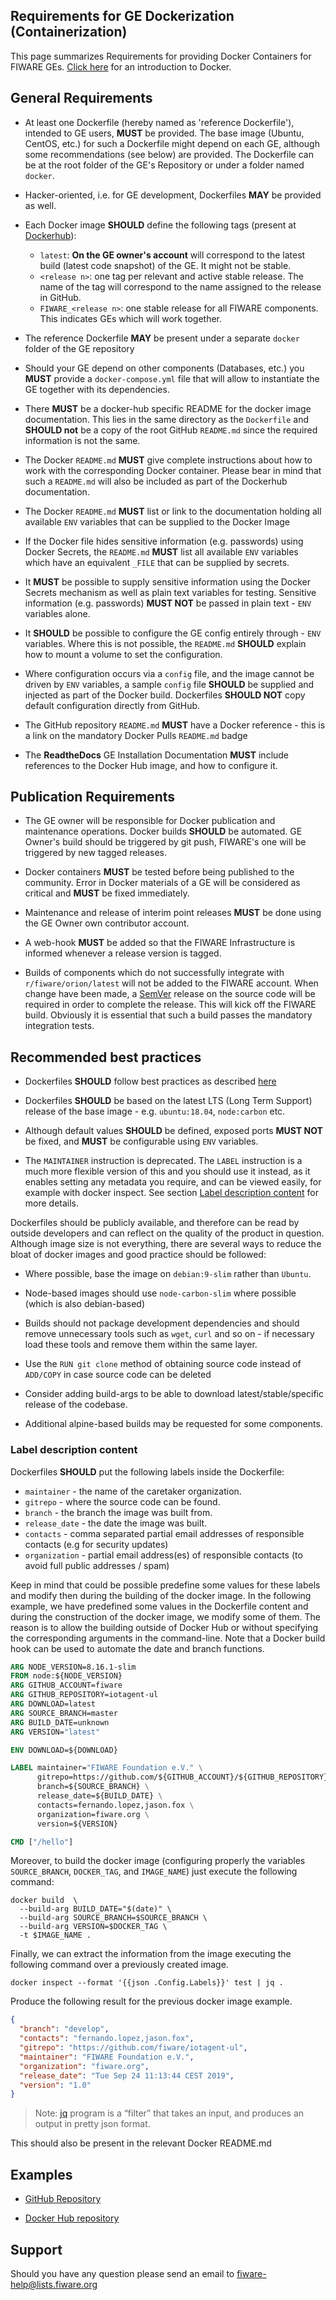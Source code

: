 ## Requirements for GE Dockerization (Containerization)

This page summarizes Requirements for providing Docker Containers for FIWARE
GEs. [Click here](https://docs.docker.com/engine/understanding-docker/) for an
introduction to Docker.

## General Requirements

-   At least one Dockerfile (hereby named as 'reference Dockerfile'), intended
    to GE users, **MUST** be provided. The base image (Ubuntu, CentOS, etc.) for
    such a Dockerfile might depend on each GE, although some recommendations
    (see below) are provided. The Dockerfile can be at the root folder of the
    GE's Repository or under a folder named `docker`.

-   Hacker-oriented, i.e. for GE development, Dockerfiles **MAY** be provided as
    well.

-   Each Docker image **SHOULD** define the following tags (present at
    [Dockerhub](https://hub.docker.com/)):

    -   `latest`: **On the GE owner's account** will correspond to the latest
        build (latest code snapshot) of the GE. It might not be stable.
    -   `<release n>`: one tag per relevant and active stable release. The name
        of the tag will correspond to the name assigned to the release in
        GitHub.
    -   `FIWARE_<release n>`: one stable release for all FIWARE components. This
        indicates GEs which will work together.

-   The reference Dockerfile **MAY** be present under a separate `docker` folder
    of the GE repository

-   Should your GE depend on other components (Databases, etc.) you **MUST**
    provide a `docker-compose.yml` file that will allow to instantiate the GE
    together with its dependencies.

-   There **MUST** be a docker-hub specific README for the docker image
    documentation. This lies in the same directory as the `Dockerfile` and
    **SHOULD not** be a copy of the root GitHub `README.md` since the required
    information is not the same.

-   The Docker `README.md` **MUST** give complete instructions about how to work
    with the corresponding Docker container. Please bear in mind that such a
    `README.md` will also be included as part of the Dockerhub documentation.

-   The Docker `README.md` **MUST** list or link to the documentation holding
    all available `ENV` variables that can be supplied to the Docker Image

-   If the Docker file hides sensitive information (e.g. passwords) using Docker
    Secrets, the `README.md` **MUST** list all available `ENV` variables which
    have an equivalent `_FILE` that can be supplied by secrets.

-   It **MUST** be possible to supply sensitive information using the Docker
    Secrets mechanism as well as plain text variables for testing. Sensitive
    information (e.g. passwords) **MUST NOT** be passed in plain text - `ENV`
    variables alone.

-   It **SHOULD** be possible to configure the GE config entirely through -
    `ENV` variables. Where this is not possible, the `README.md` **SHOULD**
    explain how to mount a volume to set the configuration.

-   Where configuration occurs via a `config` file, and the image cannot be
    driven by `ENV` variables, a sample `config` file **SHOULD** be supplied and
    injected as part of the Docker build. Dockerfiles **SHOULD NOT** copy
    default configuration directly from GitHub.

-   The GitHub repository `README.md` **MUST** have a Docker reference - this is
    a link on the mandatory Docker Pulls `README.md` badge

-   The **ReadtheDocs** GE Installation Documentation **MUST** include
    references to the Docker Hub image, and how to configure it.

## Publication Requirements

-   The GE owner will be responsible for Docker publication and maintenance
    operations. Docker builds **SHOULD** be automated. GE Owner's build should
    be triggered by git push, FIWARE's one will be triggered by new tagged
    releases.

-   Docker containers **MUST** be tested before being published to the
    community. Error in Docker materials of a GE will be considered as critical
    and **MUST** be fixed immediately.

-   Maintenance and release of interim point releases **MUST** be done using the
    GE Owner own contributor account.

-   A web-hook **MUST** be added so that the FIWARE Infrastructure is informed
    whenever a release version is tagged.

-   Builds of components which do not successfully integrate with
    `r/fiware/orion/latest` will not be added to the FIWARE account. When change
    have been made, a [SemVer](https://semver.org/) release on the source code
    will be required in order to complete the release. This will kick off the
    FIWARE build. Obviously it is essential that such a build passes the
    mandatory integration tests.

## Recommended best practices

-   Dockerfiles **SHOULD** follow best practices as described
    [here](https://docs.docker.com/articles/dockerfile_best-practices/)

-   Dockerfiles **SHOULD** be based on the latest LTS (Long Term Support)
    release of the base image - e.g. `ubuntu:18.04`, `node:carbon` etc.

-   Although default values **SHOULD** be defined, exposed ports **MUST NOT** be
    fixed, and **MUST** be configurable using `ENV` variables.
    
-   The `MAINTAINER` instruction is deprecated. The `LABEL` instruction is a much 
    more flexible version of this and you should use it instead, as it enables 
    setting any metadata you require, and can be viewed easily, for example 
    with docker inspect. See section [Label description content](#label-description-content) 
    for more details.

Dockerfiles should be publicly available, and therefore can be read by outside
developers and can reflect on the quality of the product in question. Although
image size is not everything, there are several ways to reduce the bloat of
docker images and good practice should be followed:

-   Where possible, base the image on `debian:9-slim` rather than `Ubuntu`.

-   Node-based images should use `node-carbon-slim` where possible (which is
    also debian-based)

-   Builds should not package development dependencies and should remove
    unnecessary tools such as `wget`, `curl` and so on - if necessary load these
    tools and remove them within the same layer.

-   Use the `RUN git clone` method of obtaining source code instead of
    `ADD/COPY` in case source code can be deleted

-   Consider adding build-args to be able to download latest/stable/specific
    release of the codebase.

-   Additional alpine-based builds may be requested for some components.

### Label description content

Dockerfiles **SHOULD** put the following labels inside the Dockerfile:

- `maintainer` - the name of the caretaker organization.
- `gitrepo` - where the source code can be found.
- `branch` - the branch the image was built from.
- `release_date` - the date the image was built.
- `contacts` - comma separated partial email addresses of responsible contacts (e.g for security updates)
- `organization` - partial email address(es) of responsible contacts (to avoid full public addresses / spam)

Keep in mind that could be possible predefine some values for these labels and modify then during the
building of the docker image. In the following example, we have predefined some values in the Dockerfile
content and during the construction of the docker image, we modify some of them. The reason is to allow the
building outside of Docker Hub or without specifying the corresponding arguments in the command-line. Note 
that a Docker build hook can be used to automate the date and branch functions.

```dockerfile
ARG NODE_VERSION=8.16.1-slim
FROM node:${NODE_VERSION}
ARG GITHUB_ACCOUNT=fiware
ARG GITHUB_REPOSITORY=iotagent-ul
ARG DOWNLOAD=latest
ARG SOURCE_BRANCH=master
ARG BUILD_DATE=unknown
ARG VERSION="latest"

ENV DOWNLOAD=${DOWNLOAD}

LABEL maintainer="FIWARE Foundation e.V." \
      gitrepo=https://github.com/${GITHUB_ACCOUNT}/${GITHUB_REPOSITORY} \
      branch=${SOURCE_BRANCH} \
      release_date=${BUILD_DATE} \
      contacts=fernando.lopez,jason.fox \
      organization=fiware.org \
      version=${VERSION}

CMD ["/hello"]
```

Moreover, to build the docker image (configuring properly the variables `SOURCE_BRANCH`, `DOCKER_TAG`, and `IMAGE_NAME`)
just execute the following command:

```shell script
docker build  \
  --build-arg BUILD_DATE="$(date)" \
  --build-arg SOURCE_BRANCH=$SOURCE_BRANCH \
  --build-arg VERSION=$DOCKER_TAG \
  -t $IMAGE_NAME .
```

Finally, we can extract the information from the image executing the following command over a previously created
image.

```shell script
docker inspect --format '{{json .Config.Labels}}' test | jq .
```

Produce the following result for the previous docker image example.

```json
{
  "branch": "develop",
  "contacts": "fernando.lopez,jason.fox",
  "gitrepo": "https://github.com/fiware/iotagent-ul",
  "maintainer": "FIWARE Foundation e.V.",
  "organization": "fiware.org",
  "release_date": "Tue Sep 24 11:13:44 CEST 2019",
  "version": "1.0"
}
```

> Note: [jq](https://stedolan.github.io/jq/) program is a “filter” that takes an input, and produces an output in pretty json format.

This should also be present in the relevant Docker README.md


## Examples

-   [GitHub Repository](https://github.com/telefonicaid/fiware-orion/tree/master/docker)

-   [Docker Hub repository](https://registry.hub.docker.com/u/fiware/orion/)

## Support

Should you have any question please send an email to
[fiware-help@lists.fiware.org](mailto:fiware-help@lists.fiware.org)
